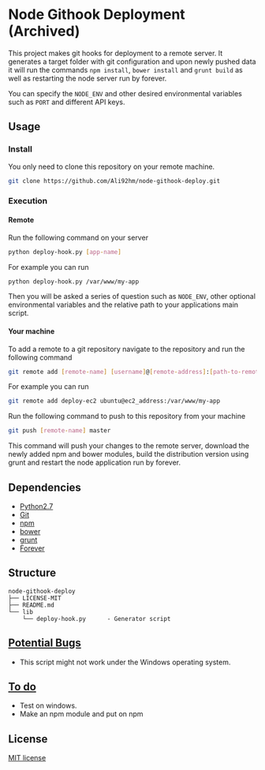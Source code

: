 # Node Githook Deployment (Archived)

This project makes git hooks for deployment to a remote server. It generates a target folder with git configuration and upon newly pushed data it will run the commands `npm install`, `bower install` and `grunt build` as well as restarting the node server run by forever.

You can specify the `NODE_ENV` and other desired environmental variables such as `PORT` and different API keys.

## Usage

### Install

You only need to clone this repository on your remote machine.

```bash
git clone https://github.com/Ali92hm/node-githook-deploy.git
```

### Execution

#### Remote

Run the following command on your server

```bash
python deploy-hook.py [app-name]
```

For example you can run

```bash
python deploy-hook.py /var/www/my-app

```

Then you will be asked a series of question such as `NODE_ENV`, other optional environmental variables and the relative path to your applications main script.

#### Your machine

To add a remote to a git repository navigate to the repository and run the following command

```bash
git remote add [remote-name] [username]@[remote-address]:[path-to-remote-folder]

```

For example you can run

```bash
git remote add deploy-ec2 ubuntu@ec2_address:/var/www/my-app

```

Run the following command to push to this repository from your machine

```bash
git push [remote-name] master

```

This command will push your changes to the remote server, download the newly added npm and bower modules, build the distribution version using grunt and restart the node application run by forever.

## Dependencies

- [Python2.7](https://www.python.org/download/releases/2.7/)
- [Git](http://git-scm.com/book/en/v2/Getting-Started-Installing-Git)
- [npm](https://www.npmjs.com)
- [bower](https://github.com/bower/bower)
- [grunt](http://gruntjs.com)
- [Forever](https://github.com/foreverjs/forever.git)

## Structure

    node-githook-deploy
    ├── LICENSE-MIT
    ├── README.md
    └── lib
    	└── deploy-hook.py		- Generator script

## [Potential Bugs](https://github.com/Ali92hm/node-githook-deploy/issues)

- This script might not work under the Windows operating system.

## [To do](https://github.com/Ali92hm/node-githook-deploy/milestones)

- Test on windows.
- Make an npm module and put on npm

## License

[MIT license](http://opensource.org/licenses/MIT)
